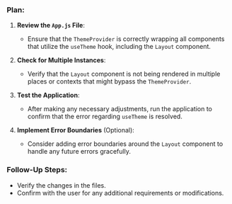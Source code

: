 ### Plan:

1. **Review the `App.js` File**:

   - Ensure that the `ThemeProvider` is correctly wrapping all components that utilize the `useTheme` hook, including the `Layout` component.

2. **Check for Multiple Instances**:

   - Verify that the `Layout` component is not being rendered in multiple places or contexts that might bypass the `ThemeProvider`.

3. **Test the Application**:

   - After making any necessary adjustments, run the application to confirm that the error regarding `useTheme` is resolved.

4. **Implement Error Boundaries** (Optional):
   - Consider adding error boundaries around the `Layout` component to handle any future errors gracefully.

### Follow-Up Steps:

- Verify the changes in the files.
- Confirm with the user for any additional requirements or modifications.
